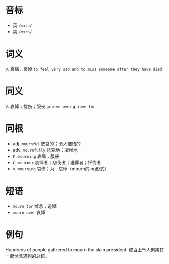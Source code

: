 # 音标

- 英 `/mɔːn/`
- 美 `/mɔrn/`

# 词义

v. 哀痛，哀悼
`to feel very sad and to miss someone after they have died`

# 同义

v. 哀悼；忧伤；服丧
`grieve over` `grieve for`

# 同根

- adj. `mournful` 悲哀的；令人惋惜的
- adv. `mournfully` 悲哀地；凄惨地
- n. `mourning` 哀痛；服丧
- n. `mourner` 哀悼者；悲伤者；送葬者；忏悔者
- v. `mourning` 哀伤；为…哀悼（mourn的ing形式）

# 短语

- `mourn for` 悼念；追悼
- `mourn over` 哀悼

# 例句

Hundreds of people gathered to mourn the slain president.
成百上千人聚集在一起悼念遇刺的总统。


